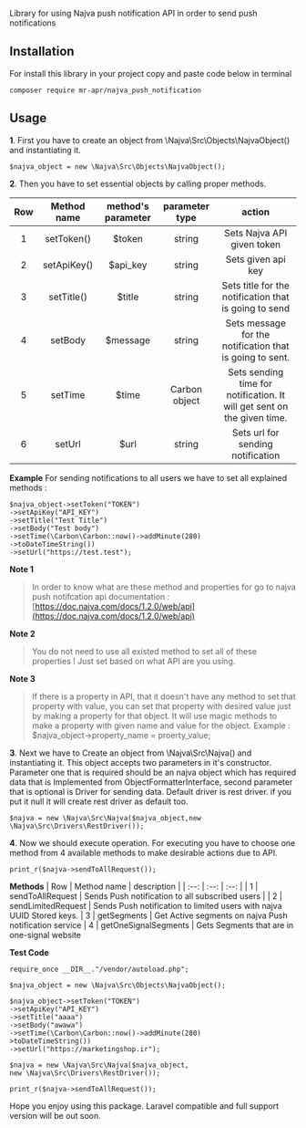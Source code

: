 ﻿Library for using Najva push notification API in order to send push notifications

## Installation
For install this library in your project copy and paste code below in terminal 

    composer require mr-apr/najva_push_notification
## Usage
**1**. First you have to create an object from \Najva\Src\Objects\NajvaObject() and instantiating it.

    $najva_object = new \Najva\Src\Objects\NajvaObject();

**2**. Then you have to set essential objects by calling proper methods.

|Row|Method name|method's parameter|parameter type|action| 
|:--:|:--:|:--:|:--:|:--:|
| 1 | setToken() | $token | string | Sets Najva API given token 
| 2 | setApiKey() | $api_key | string | Sets given api key
| 3 | setTitle() | $title | string | Sets title for the notification that is going to send | 
| 4 | setBody | $message | string | Sets message for the notification that is going to sent.
| 5 | setTime | $time | Carbon object | Sets sending time for notification. It will get sent on the given time.
| 6 | setUrl | $url | string | Sets url for sending notification

**Example**
For sending notifications to all users we have to set all explained methods :

    $najva_object->setToken("TOKEN")
    ->setApiKey("API_KEY")
    ->setTitle("Test Title")
    ->setBody("Test body")
    ->setTime(\Carbon\Carbon::now()->addMinute(280)
    ->toDateTimeString())
    ->setUrl("https://test.test");

**Note 1**
> In order to know what are these method and properties for go to najva push notifcation api documentation : [https://doc.najva.com/docs/1.2.0/web/api](https://doc.najva.com/docs/1.2.0/web/api)

**Note 2**

> You do not need to use all existed method to set all of these properties !
> Just set based on what API are you using. 

**Note 3**

> If there is  a property in API, that it doesn't have any method to set that property with value, you can set that property with desired value just by making a property for that object. It will use magic methods to make a property with given name and value for the object.
> Example : 
> $najva_object->property_name = proerty_value;

**3**. Next we have to Create an object from \Najva\Src\Najva() and instantiating it.
This object accepts two parameters in it's constructor. Parameter one that is required should be an najva object which has required data that is Implemented from ObjectFormatterInterface, second parameter that is optional is Driver for sending data. Default  driver is rest driver. if you put it null it will create rest driver as default too.

    $najva = new \Najva\Src\Najva($najva_object,new \Najva\Src\Drivers\RestDriver());

**4**. Now we should execute operation. For executing you have to choose one method from 4 available methods to make desirable actions due to API.

    print_r($najva->sendToAllRequest());

 **Methods**
 | Row | Method name | description | 
 | :--: | :--: | :--: |
 | 1 | sendToAllRequest | Sends Push notification to all subscribed users |
 | 2 | sendLimitedRequest | Sends Push notification to limited users with najva UUID Stored keys.
 | 3 | getSegments | Get Active segments on najva Push notification service
 | 4 | getOneSignalSegments | Gets Segments that are in one-signal website

**Test Code**

    require_once __DIR__."/vendor/autoload.php";
    
    $najva_object = new \Najva\Src\Objects\NajvaObject();
    
    $najva_object->setToken("TOKEN")  
    ->setApiKey("API_KEY")  
    ->setTitle("aaaa")  
    ->setBody("awawa")  
    ->setTime(\Carbon\Carbon::now()->addMinute(280)
    >toDateTimeString())  
    ->setUrl("https://marketingshop.ir");  
    
    $najva = new \Najva\Src\Najva($najva_object,
    new \Najva\Src\Drivers\RestDriver());
    
    print_r($najva->sendToAllRequest());

Hope you enjoy using this package. 
Laravel compatible and full support version will be out soon.